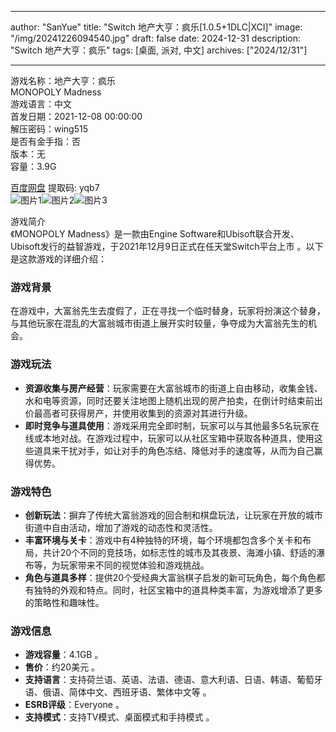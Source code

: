 
---
author: "SanYue"
title: "Switch 地产大亨：疯乐[1.0.5+1DLC|XCI]"
image: "/img/20241226094540.jpg"
draft: false
date: 2024-12-31
description: "Switch 地产大亨：疯乐"
tags: [桌面, 派对, 中文]
archives: ["2024/12/31"]

---

游戏名称：地产大亨：疯乐   
MONOPOLY Madness    
游戏语言：中文  
首发日期：2021-12-08 00:00:00  
解压密码：wing515  
是否有金手指：否  
版本：无   
容量：3.9G

[百度网盘](https://pan.baidu.com/s/1CDmXmsqQy5quC_8twJRk8g) 提取码: yqb7  
![图片1](/img/db44fe.jpg)![图片2](/img/c82ec8.jpg)![图片3](/img/96c170.jpg)  

游戏简介  
《MONOPOLY Madness》是一款由Engine Software和Ubisoft联合开发、Ubisoft发行的益智游戏，于2021年12月9日正式在任天堂Switch平台上市 。以下是这款游戏的详细介绍：

### 游戏背景
在游戏中，大富翁先生去度假了，正在寻找一个临时替身，玩家将扮演这个替身，与其他玩家在混乱的大富翁城市街道上展开实时较量，争夺成为大富翁先生的机会。

### 游戏玩法
- **资源收集与房产经营**：玩家需要在大富翁城市的街道上自由移动，收集金钱、水和电等资源，同时还要关注地图上随机出现的房产拍卖，在倒计时结束前出价最高者可获得房产，并使用收集到的资源对其进行升级。
- **即时竞争与道具使用**：游戏采用完全即时制，玩家可以与其他最多5名玩家在线或本地对战。在游戏过程中，玩家可以从社区宝箱中获取各种道具，使用这些道具来干扰对手，如让对手的角色冻结、降低对手的速度等，从而为自己赢得优势。

### 游戏特色
- **创新玩法**：摒弃了传统大富翁游戏的回合制和棋盘玩法，让玩家在开放的城市街道中自由活动，增加了游戏的动态性和灵活性。
- **丰富环境与关卡**：游戏中有4种独特的环境，每个环境都包含多个关卡和布局，共计20个不同的竞技场，如标志性的城市及其夜景、海滩小镇、舒适的瀑布等，为玩家带来不同的视觉体验和游戏挑战。
- **角色与道具多样**：提供20个受经典大富翁棋子启发的新可玩角色，每个角色都有独特的外观和特点。同时，社区宝箱中的道具种类丰富，为游戏增添了更多的策略性和趣味性。

### 游戏信息
- **游戏容量**：4.1GB 。
- **售价**：约20美元 。
- **支持语言**：支持荷兰语、英语、法语、德语、意大利语、日语、韩语、葡萄牙语、俄语、简体中文、西班牙语、繁体中文等 。
- **ESRB评级**：Everyone 。
- **支持模式**：支持TV模式、桌面模式和手持模式 。
